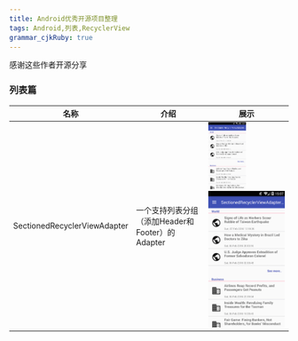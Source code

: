 ```yaml
---
title: Android优秀开源项目整理
tags: Android,列表,RecyclerView
grammar_cjkRuby: true
---
```

感谢这些作者开源分享
### 列表篇
名称  | 介绍 | 展示
--- | --- | --- 
SectionedRecyclerViewAdapter  |  一个支持列表分组（添加Header和Footer）的Adapter   |  <img src="https://raw.githubusercontent.com/luizgrp/SectionedRecyclerViewAdapter/master/art/sc1.png" width="49%"><img src="https://raw.githubusercontent.com/luizgrp/SectionedRecyclerViewAdapter/master/art/sc1.png" alt="Drawing" width="320px" />   


